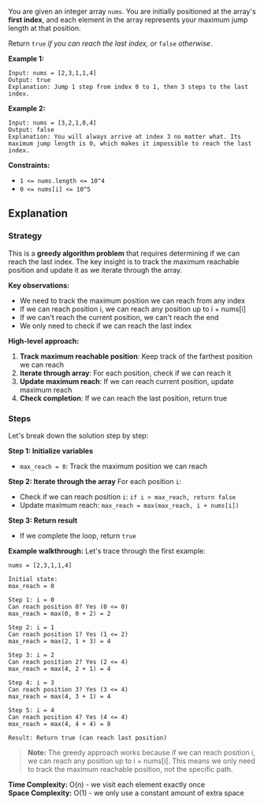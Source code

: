 You are given an integer array `nums`. You are initially positioned at the array's **first index**, and each element in the array represents your maximum jump length at that position.

Return `true` *if you can reach the last index, or* `false` *otherwise*.

**Example 1:**

```text
Input: nums = [2,3,1,1,4]
Output: true
Explanation: Jump 1 step from index 0 to 1, then 3 steps to the last index.
```

**Example 2:**
```text
Input: nums = [3,2,1,0,4]
Output: false
Explanation: You will always arrive at index 3 no matter what. Its maximum jump length is 0, which makes it impossible to reach the last index.
```

**Constraints:**
- `1 <= nums.length <= 10^4`
- `0 <= nums[i] <= 10^5`

## Explanation

### Strategy

This is a **greedy algorithm problem** that requires determining if we can reach the last index. The key insight is to track the maximum reachable position and update it as we iterate through the array.

**Key observations:**
- We need to track the maximum position we can reach from any index
- If we can reach position i, we can reach any position up to i + nums[i]
- If we can't reach the current position, we can't reach the end
- We only need to check if we can reach the last index

**High-level approach:**
1. **Track maximum reachable position**: Keep track of the farthest position we can reach
2. **Iterate through array**: For each position, check if we can reach it
3. **Update maximum reach**: If we can reach current position, update maximum reach
4. **Check completion**: If we can reach the last position, return true

### Steps

Let's break down the solution step by step:

**Step 1: Initialize variables**
- `max_reach = 0`: Track the maximum position we can reach

**Step 2: Iterate through the array**
For each position `i`:
- Check if we can reach position `i`: `if i > max_reach, return false`
- Update maximum reach: `max_reach = max(max_reach, i + nums[i])`

**Step 3: Return result**
- If we complete the loop, return `true`

**Example walkthrough:**
Let's trace through the first example:

```text
nums = [2,3,1,1,4]

Initial state:
max_reach = 0

Step 1: i = 0
Can reach position 0? Yes (0 <= 0)
max_reach = max(0, 0 + 2) = 2

Step 2: i = 1
Can reach position 1? Yes (1 <= 2)
max_reach = max(2, 1 + 3) = 4

Step 3: i = 2
Can reach position 2? Yes (2 <= 4)
max_reach = max(4, 2 + 1) = 4

Step 4: i = 3
Can reach position 3? Yes (3 <= 4)
max_reach = max(4, 3 + 1) = 4

Step 5: i = 4
Can reach position 4? Yes (4 <= 4)
max_reach = max(4, 4 + 4) = 8

Result: Return true (can reach last position)
```

> **Note:** The greedy approach works because if we can reach position i, we can reach any position up to i + nums[i]. This means we only need to track the maximum reachable position, not the specific path.

**Time Complexity:** O(n) - we visit each element exactly once  
**Space Complexity:** O(1) - we only use a constant amount of extra space 